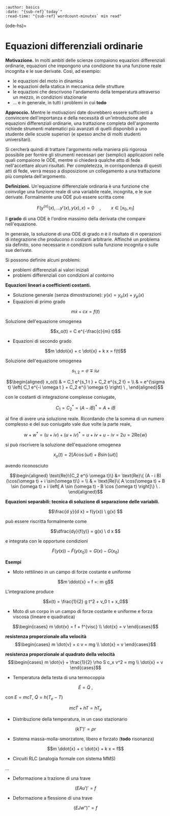 ```{article-info}
:author: basics
:date: "{sub-ref}`today`"
:read-time: "{sub-ref}`wordcount-minutes` min read"
```

(ode-hs)=
# Equazioni differenziali ordinarie

**Motivazione.** In molti ambiti delle scienze compaiono equazioni differenziali ordinarie, equazioni che impongono una condizione tra una funzione reale incognita e le sue derivate. Così, ad esempio:
- le equazioni del moto in dinamica
- le equazioni della statica in meccanica delle strutture
- le equazioni che descrivono l'andamento della temperatura attraverso un mezzo, in condizioni stazionarie
- ...
e in generale, in tutti i problemi in cui **todo**

**Approccio.**
Mentre le motivazioni date dovrebbero essere sufficienti a convincere dell'importanza e della necessità di un'introduzione alle equazioni differenziali ordinarie, una trattazione completa dell'argomento richiede strumenti matematici più avanzati di quelli disponibili a uno studente delle scuole superiori (e spesso anche di molti studenti universitari).

Si cercherà quindi di trattare l'argomento nella maniera più rigorosa possibile per fornire gli strumenti necessari per (semplici) applicazioni nelle quali compaiono le ODE, mentre si chiederà qualche atto di fede nell'accettare alcuni risultati. Per completezza, in corrispondenza di questi atti di fede, verrà messo a disposizione un collegamento a una trattazione più completa dell'argomento.

**Definizioni.**
Un'equazione differenziale ordinaria è una funzione che coinvolge una funzione reale di una variabile reale, incognita, e le sue derivate. Formalmente una ODE può essere scritta come

$$F(y^{(n)}(x), \dots y'(x), y(x), x) = 0 \quad , \qquad x \in [x_0, x_1]$$

Il **grado** di una ODE è l'ordine massimo della derivata che compare nell'equazione.

In generale, la soluzione di una ODE di grado $n$ è il risultato di $n$ operazioni di integrazione che producono $n$ costanti arbitrarie. Affinché un problema sia definito, sono necessarie $n$ condizioni sulla funzione incognita o sulle sue derivate.

Si possono definire alcuni problemi:
- problemi differenziali ai valori iniziali
- problemi differenziali con condizioni al contorno

**Equazioni lineari a coefficienti costanti.**
- Soluzione generale (senza dimostrazione): $y(x) = y_o(x) + y_p(x)$
- Equazioni di primo grado

$$m \dot{x} + c x  = f(t)$$

Soluzione dell'equazione omogenea

$$x_o(t) = C e^{-\frac{c}{m} t}$$

- Equazioni di secondo grado

$$m \ddot{x} + c \dot{x} + k x = f(t)$$

Soluzione dell'equazione omogenea

$$s_{1,2} = \sigma \mp i \omega$$

$$\begin{aligned}
x_o(t) & = C_1 e^{s_1 t } + C_2 e^{s_2 t} = \\
       & = e^{\sigma t} \left( C_1 e^{-i \omega t } + C_2 e^{i \omega t} \right) \ ,
\end{aligned}$$

con le costanti di integrazione complesse coniugate,

$$C_1 = C_2^* = (A - i B)^* = A + i B$$

al fine di avere una soluzione reale. Ricordando che la somma di un numero complesso e del suo coniugato vale due volte la parte reale,

$$w + w^* = (u+iv) + (u+iv)^* = u+iv + u - i v = 2 u = 2 \text{Re}\{w\}$$

si può riscrivere la soluzione dell'equazione omogenea

$$x_o(t) = 2 \left[ A \cos ( \omega t ) + B \sin (\omega t ) \right] $$

avendo riconosciuto 

$$\begin{aligned}
  \text{Re}\{C_2 e^{i \omega t}\} &= \text{Re}\{ (A - i B)(\cos(\omega t) + i \sin(\omega t)\} = \\
  & = \text{Re}\{ A \cos(\omega t) + B \sin (\omega t) + i \left[ A \sin (\omega t) - B \cos (\omega t) \right]\} \ .
\end{aligned}$$


**Equazioni separabili: tecnica di soluzione di separazione delle variabili.**

$$\frac{d y}{d x} = f(y(x)) \ g(x) $$

può essere riscritta formalmente come

$$\dfrac{dy}{f(y)} = g(x) \ d x $$

e integrata con le opportune condizioni 

$$\tilde{F}(y(x)) - \tilde{F}(y(x_0)) = G(x) - G(x_0)$$

**Esempi**
- Moto rettilineo in un campo di forze costante e uniforme

$$m \ddot{x} = f =: m g$$

L'integrazione produce

$$x(t) = \frac{1}{2} g t^2 + v_0 t + x_0$$

- Moto di un corpo in un campo di forze costante e uniforme e forza viscosa (lineare e quadratica)

$$\begin{cases}
m \dot{v} = f + f^{visc} \\
\dot{x} = v
\end{cases}$$

**resistenza proporzionale alla velocità**
$$\begin{cases}
m \dot{v} + c v = mg \\
\dot{x} = v
\end{cases}$$

**resistenza proporzionale al quadrato della velocità**
$$\begin{cases}
m \dot{v} + \frac{1}{2} \rho S c_x v^2 = mg \\
\dot{x} = v
\end{cases}$$

- Temperatura della testa di una termocoppia

$$\dot{E} = \dot{Q} \ ,$$

con $E = m c T$, $\dot{Q} = h (T_e - T)$

$$m c \dot{T} + h T = h T_e$$

- Distribuzione della temperatura, in un caso stazionario

$$(k T')' = \rho r$$

- Sistema massa-molla-smorzatore, libero e forzato (**todo** risonanza)

$$m \ddot{x} + c \dot{x} + k x = f$$

- Circuiti RLC (analogia formale con sistema MMS)

$\dots$

- Deformazione a trazione di una trave

$$(EA u')' = f$$

- Deformazione a flessione di una trave

$$(EJ w'')'' = f$$
